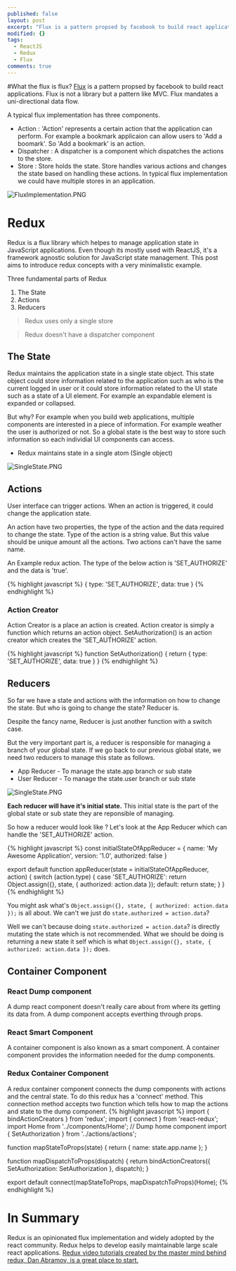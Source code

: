 ```yaml
---
published: false
layout: post
excerpt: "Flux is a pattern propsed by facebook to build react applications. Flux is not a library but a pattern like MVC. Flux mandates a uni-directional data flow."
modified: {}
tags: 
  - ReactJS
  - Redux
  - Flux
comments: true
---
```



#What the flux is flux?
[Flux](https://facebook.github.io/flux/) is a pattern propsed by facebook to build react applications. Flux is not a library but a pattern like MVC. Flux mandates a uni-directional data flow. 

A typical flux implementation has three components. 
- Action : 'Action' represents a certain action that the application can perform. For example a bookmark applicaion can allow users to 'Add a boomark'. So 'Add a bookmark' is an action.
- Dispatcher : A dispatcher is a component which dispatches the actions to the store.
- Store : Store holds the state. Store handles various actions and changes the state based on handling these actions. In typical flux implementation we could have multiple stores in an application.

![FluxImplementation.PNG]({{site.baseurl}}/_posts/FluxImplementation.PNG)

# Redux
Redux is a flux library which helpes to manage application state in JavaScript applications. Even though its mostly used with ReactJS, it's a framework agnostic solution for JavaScript state management. This post aims to introduce redux concepts with a very minimalistic example.

Three fundamental parts of Redux
1. The State 
2. Actions
3. Reducers 

> Redux uses only a single store

> Redux doesn't have a dispatcher component

## The State
Redux maintains the application state in a single state object. This state object could store information related to the application such as who is the current logged in user or it could store information related to the UI state such as a state of a UI element. For example an expandable element is expanded or collapsed.

But why? For example when you build web applications, multiple components are interested in a piece of information. For example weather the user is authorized or not. So a global state is the best way to store such information so each individial UI components can access.

- Redux maintains state in a single atom (Single object)

![SingleState.PNG]({{site.baseurl}}/_posts/SingleState.PNG)

## Actions
User interface can trigger actions. When an action is triggered, it could change the application state.

An action have two properties, the type of the action and the data required to change the state. Type of the action is a string value. But this value should be unique amount all the actions. Two actions can't have the same name.

An Example redux action. The type of the below action is 'SET_AUTHORIZE' and the data is 'true'.

{% highlight javascript %}
 {
 	type: 'SET_AUTHORIZE',
    data: true
 }
{% endhighlight %}

### Action Creator
Action Creator is a place an action is created. Action creator is simply a function which returns an action object. SetAuthorization() is an action creator which creates the 'SET_AUTHORIZE' action.

{% highlight javascript %}
function SetAuthorization() {
	return  {
      type: 'SET_AUTHORIZE',
      data: true
 	}
}
{% endhighlight %}

## Reducers
So far we have a state and actions with the information on how to change the state. But who is going to change the state? Reducer is. 

Despite the fancy name, Reducer is just another function with a switch case. 

But the very important part is, a reducer is responsible for managing a branch of your global state. If we go back to our previous global state, we need two reducers to manage this state as follows.

- App Reducer - To manage the state.app branch or sub state
- User Reducer - To manage the state.user branch or sub state

![SingleState.PNG]({{site.baseurl}}/_posts/SingleState.PNG)

**Each reducer will have it's initial state.** This initial state is the part of the global state or sub state they are reponsible of managing.

So how a reducer would look like ? Let's look at the App Reducer which can handle the 'SET_AUTHORIZE' action.

{% highlight javascript %}
const initialStateOfAppReducer = {
	name: 'My Awesome Application',
    version: '1.0',
    authorized: false
}

export default function appReducer(state = initialStateOfAppReducer, action) {
  switch (action.type) {
    case 'SET_AUTHORIZE':
      return Object.assign({}, state, { authorized: action.data });
    default:
      return state;
  }
}
{% endhighlight %}

You might ask what's `Object.assign({}, state, { authorized: action.data });` is all about. We can't we just do `state.authorized = action.data`?

Well we can't because doing `state.authorized = action.data`? is directly mutating the state which is not recommended. What we should be doing is returning a new state it self which is what `Object.assign({}, state, { authorized: action.data });` does.

## Container Component

### React Dump component
A dump react component doesn't really care about from where its getting its data from. A dump component accepts everthing through props.

### React Smart Component
A container component is also known as a smart component. A container component provides the information needed for the dump components.

### Redux Container Component
A redux container component connects the dump components with actions and the central state. To do this redux has a 'connect' method. This connection method accepts two function which tells how to map the actions and state to the dump component.
{% highlight javascript %}
import { bindActionCreators } from 'redux';
import { connect } from 'react-redux';
import Home from '../components/Home'; // Dump home component
import { SetAuthorization } from '../actions/actions';

function mapStateToProps(state) {
  return {
    name: state.app.name
  };
}

function mapDispatchToProps(dispatch) {
  return bindActionCreators({
    SetAuthorization: SetAuthorization
  }, dispatch);
}

export default connect(mapStateToProps, mapDispatchToProps)(Home);
{% endhighlight %}

# In Summary
Redux is an opinionated flux implementation and widely adopted by the react community. Redux helps to develop easily maintainable large scale react applications. [Redux video tutorials created by the master mind behind redux, Dan Abramov, is a great place to start.](https://egghead.io/series/getting-started-with-redux)


